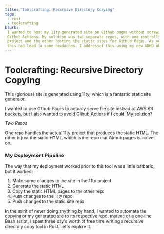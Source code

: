 ```yaml
---
title: "Toolcrafting: Recursive Directory Copying"
tags: 
 - rust
 - toolcrafting
blurb: 
 I wanted to host my 11ty-generated site on Github pages without screwing around with
 Github Actions. My solution was two separate repos, with one controlling the 11ty
 project and the other hosting the static sites for Github Pages. As you can imagine,
 this had lead to some headaches. I addressed this using my new ADHD obsession, Rust.
---
```

 # Toolcrafting: Recursive Directory Copying
 This (glorious) site is generated using 11ty, which is a fantastic static site generator.

 I wanted to use Github Pages to actually serve the site instead of AWS S3 buckets, but I also wanted to avoid Github Actions if I could. My solution?

 *Two Repos*

 One repo handles the actual 11ty project that produces the static HTML. The other is just the static HTML, which is the repo that Github pages is active on.

 ### My Deployment Pipeline
 The way that my deployment worked prior to this tool was a little barbaric, but it worked:
 1. Make some changes to the site in the 11ty project
 2. Generate the static HTML
 3. Copy the static HTML pages to the other repo
 4. Push changes to the 11ty repo
 5. Push changes to the static site repo

 In the spirit of never doing anything by hand, I wanted to automate the copying of my generated site to its respective repo. Instead of a one-line Bash script, I spent three day's worth of free time writing a recursive directory copy tool in Rust. Let's explore it.